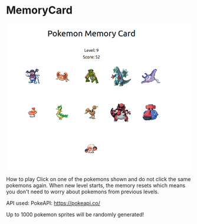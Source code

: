 # MemoryCard
![alt text](./screenshot.png)

How to play
Click on one of the pokemons shown and do not click the same pokemons again. When new level starts, the memory resets which means you don't need to worry about pokemons from previous levels. 

API used: PokeAPI: https://pokeapi.co/

Up to 1000 pokemon sprites will be randomly generated!